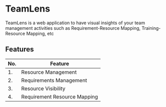 # TeamLens
TeamLens is a web application to have visual insights of your team management activities such as Requirement-Resource Mapping, Training-Resource Mapping, etc

## Features

| No. | Feature |
| --- | --- |
| 1. | Resource Management |
| 2. | Requirements Management |
| 3. | Resource Visibility |
| 4. | Requirement Resource Mapping |